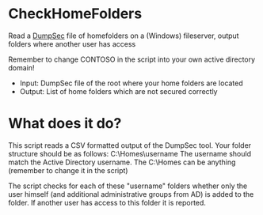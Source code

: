 CheckHomeFolders
================

Read a [DumpSec](http://www.systemtools.com/somarsoft/index.html) file of homefolders on a (Windows) fileserver, output folders where another user has access

Remember to change CONTOSO in the script into your own active directory domain!

- Input: DumpSec file of the root where your home folders are located
- Output: List of home folders which are not secured correctly

What does it do?
================
This script reads a CSV formatted output of the DumpSec tool. Your folder structure should be as follows:
C:\Homes\username
The username should match the Active Directory username. The C:\Homes can be anything (remember to change it in the script)

The script checks for each of these "username" folders whether only the user himself (and additional administrative groups from AD) is added to the folder. If another user has access to this folder it is reported.
